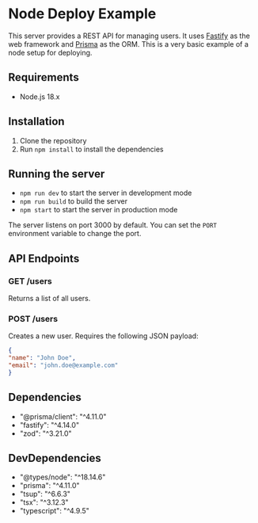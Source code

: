 # Node Deploy Example

This server provides a REST API for managing users. It uses [Fastify](https://www.fastify.io/) as the web framework and [Prisma](https://www.prisma.io/) as the ORM. This is a very basic example of a node setup for deploying.

## Requirements

- Node.js 18.x

## Installation

1. Clone the repository
2. Run `npm install` to install the dependencies

## Running the server

- `npm run dev` to start the server in development mode
- `npm run build` to build the server
- `npm start` to start the server in production mode

The server listens on port 3000 by default. You can set the `PORT` environment variable to change the port.

## API Endpoints

### GET /users

Returns a list of all users.

### POST /users

Creates a new user. Requires the following JSON payload:

```json
{
"name": "John Doe",
"email": "john.doe@example.com"
}
```


## Dependencies

- "@prisma/client": "^4.11.0"
- "fastify": "^4.14.0"
- "zod": "^3.21.0"

## DevDependencies

- "@types/node": "^18.14.6"
- "prisma": "^4.11.0"
- "tsup": "^6.6.3"
- "tsx": "^3.12.3"
- "typescript": "^4.9.5"
